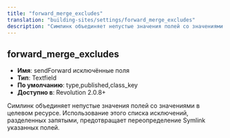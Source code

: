 ```yaml
---
title: "forward_merge_excludes"
translation: "building-sites/settings/forward_merge_excludes"
description: "Симлинк объединяет непустые значения полей со значениями в целевом ресурсе"
---
```


## forward_merge_excludes

-   **Имя**: sendForward исключённые поля
-   **Тип**: Textfield
-   **По умолчанию**: type,published,class_key
-   **Доступно в**: Revolution 2.0.8+

Симлинк объединяет непустые значения полей со значениями в целевом ресурсе. Использование этого списка исключений, разделенных запятыми, предотвращает переопределение Symlink указанных полей.
